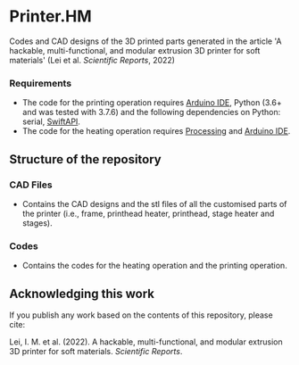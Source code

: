 # Printer.HM

Codes and CAD designs of the 3D printed parts generated in the article 'A hackable, multi-functional, and modular extrusion 3D printer for soft materials' (Lei et al. _Scientific Reports_, 2022)

### Requirements 
- The code for the printing operation requires [Arduino IDE](https://www.arduino.cc/en/software), Python (3.6+ and was tested with 3.7.6) and the following dependencies on Python: serial, [SwiftAPI](https://github.com/uArm-Developer/uArm-Python-SDK).
- The code for the heating operation requires [Processing](https://processing.org/download) and [Arduino IDE](https://www.arduino.cc/en/software). 

## Structure of the repository
### CAD Files
- Contains the CAD designs and the stl files of all the customised parts of the printer (i.e., frame, printhead heater, printhead, stage heater and stages).

### Codes 
- Contains the codes for the heating operation and the printing operation. 

## Acknowledging this work
If you publish any work based on the contents of this repository, please cite:

Lei, I. M. et al. (2022). A hackable, multi-functional, and modular extrusion 3D printer for soft materials. _Scientific Reports_. 
